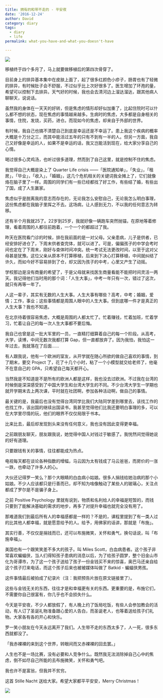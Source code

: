 ```yaml
---
title: 拥有的和带不走的 - 平安夜
date: '2016-12-24'
author: David
category: diary
tags:
  - diary
  - life
permalink: what-you-have-and-what-you-doesn't-have

---
```


![](/images/wp_weixin_public/拥有的和带不走的.jpg)

<!-- more -->

移植终于四个多月了，马上就要做移植后的第四次骨穿了。

目前身上的排异基本集中在皮肤上面了，起了很多红颜色小疹子，肠胃也有了轻微的排异，有时候肚子会不舒服，不过似乎比上次好很多了。医生增加了环孢的量，希望可以控制下去排异。天气好的时候，我也会去清河边上溜达溜达，跟其他病人聊聊天，说说话。

虽然我的身体在一天天的好转，但是焦虑的情形却好似加重了，比起住院时可以什么都不想的状态，现在焦虑的事情越来越多。生病时的焦虑，大多都是自身相关的事情，住院，发烧，买药，进仓。而现如今的焦虑，却来自于外部的世界。

有时候，我自己也搞不清楚自己到底是幸运还是不幸运了。患上我这个疾病的概率大概是十万分之三，而其中能活过五年的只有不到有一半的人。但另一方面，我自己又好像是幸运的人，如果不是幸运的话，我又岂能活到现在，给大家分享自己的心情。

喝过很多心灵鸡汤，也听过很多道理，然而到了自己这里，就是控制不住的焦虑。

我觉得自己大概是染上了 Quarter Life crisis ——「医院通知单」，「失业」，「租房」，「毕业」，「收入」，「婚姻」，这几个危机相关的关键词我全摊上了，它们就像烙在脑子里了一样。周围的同学们有一些已经都找了好工作，有些结了婚，有些出了国，成了人生赢家。

焦虑似乎是脱离我的意志而存在的，无论我怎么安慰自己，无论我怎么明白事理，这份焦虑都在我脑子里挥之不去。这场病，让人感到无力，不以我的任何意志为转移。

还有半个月我就25了。22岁到25岁，我就好像一辆跑车突然抛锚，在原地等着修理，看着周围的人都往前跑着，一个一个的都超过了我。

昨天在医院看门诊的时候，排在我前面的是一对父母。父亲患病，儿子是供者，已经安排好进仓了，下周末供者查完体，就可以进了。可是，偏偏孩子的中学会考时间也定在了下周末，刚好与查体时间冲突。统一考试无法更改时间，以至于这对父母甚是犹豫。这位父亲从原本不打算移植，后来到下决心打算移植，中间就纠结了许久，而如今好不容易排到了仓，却又因为孩子的中考，心里又产生了动摇。

学校那边是没有商量的希望了，于是父母就来找医生商量看能不能把时间灵活一两天。我记得他们当时用的那个词：「人生大事」，中考一年只有一次，错过了这次，就只有再等一年了。

人这一辈子，其实有无数的人生大事。人生大事有哪些？高考，中考；婚姻，爱情；工作，事业；这些事情都是周围人眼中的人生大事。但到底哪一件才是真正的人生大事？我也不知道。

在北京待着很容易焦虑，大概是周围的人都太忙了。忙着赚钱，忙着加班，忙着学习，忙着让自己的每一次人生大事都不要后悔。

我自己也曾是这一批大军里的一员，一直精打细算着自己的每一个阶段。从高考，大学，读博，中间无数次我都打算 Gap，但一直都放弃了。因为我怕，我怕这一年过去，我就落在了后面……

有人跟我说，他有一个欧洲的室友，从开学就在随心所欲的做自己喜欢的事情，到了期末，要交 Project 了，花了十几个小时，粘了一个小模型就交给老师了，他毫不在意自己的 GPA，只希望自己每天都开心。

当然我是不知道是不是所有的欧洲人都是这样，我也没去过欧洲。不过我在台湾的时候倒是深深感受到了中国大学生和台湾大学生的不同。不少台湾大学生一学期也就开学期末去上两次课，平时就在社团啊，参加各种活动啊，做自己的事情。

最关键的是，我最后也没有觉得台湾同学比我们大陆同学差到哪里去，该找工作的也找工作，该出国的继续出国读书，我甚至觉得他们比我还要明白事理的多，可以在大学里尽情的玩，他们的眼界不仅仅局限于书本。

比来比去，最后却发现到头来没有任何意义，我也没有因此变得更幸福。



之前跟朋友聊天，朋友跟我说，她觉得中国人对钱过于敏感了。我恍然间觉得她说的好有道理。

只要跟钱有关的事情，往往都能成为热点。

电视每天都在谈论各种指数的增幅，马云因为太有钱成了马云爸爸，而房价的一涨一跌，也牵动了许多人的心。

大伙还记得罗一笑么？那个大眼睛的白血病小姑娘。很多人捐钱给她治病的那个小姑娘。不少人应该都只是行善而已，却不知为啥像触动了某些人的玻璃心，关注点都成了罗尔是不是骗子身上。

之前 Positive Psychology 里就有说到，物质和名利给人的幸福是短暂的，而钱只要到了能解决基础的需求的地步，再多了对提升幸福也就完全没有用了。

那难道我们到最后所有人的幸福感都是一样的？不是的，课程里提到了有一类人过的比其他人都幸福，就是愿意给予的人。给予，用佛家的话讲，那就是「布施」。

其实行善，不仅仅是捐钱而已，还可以布施微笑，关怀和勇气，换句话说，叫「布施幸福」。

美国也有一个跟笑笑差不多大的孩子。叫 Miles Scott，白血病患者。这个孩子非常喜欢蝙蝠侠，当人们得知孩子患病的消息以后，为了给孩子圆梦，整个旧金山市化为哥谭市，为了这一个孩子送给了孩子一份金钱买不来的惊喜，奥巴马还亲自给这个孩子打来电话，而这个孩子后来也被被媒体叫做了 Batkid - 蝙蝠侠男孩。

这件事情最后被拍成了纪录片（注：我把预告片放在原文链接里了）。

这些与金钱无关的东西，往往才是和幸福更有关的东西。更重要的是，布施它们，不需要你自己很富有，你几乎也不会损失什么。



今天是平安夜，不少人都放假了，有人晚上约了饭局吃饭，有些人会参加教会的活动，有人订了圣诞礼物准备跟心爱的人告白，而圣诞老人，也等着送给孩子们礼物。大家各有各的开心和快乐。

罗一笑小朋友在今天永远离开了我们。人生带不走的东西太多了，人一死，很多东西就都没了。

「我赤裸裸的来到这个世界，转眼间而又赤裸裸的回去罢。」

人生也不是一场比赛，没有必要和人竞争什么。既然我无法消除掉自己心中的焦虑，倒不如尽自己所能的去布施微笑，关怀和勇气吧。

我也许不是富翁，但我并不贫穷。

这首 Stille Nacht 送给大家。希望大家都平平安安，Merry Christmas！

![](/images/wp_weixin_public/Chirstmas_Apple.jpg)
